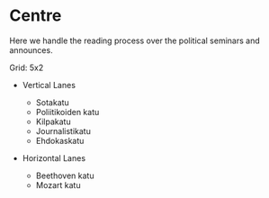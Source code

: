 # Centre

Here we handle the reading process over the political seminars and announces.

Grid: 5x2

* Vertical Lanes
    - Sotakatu
    - Poliitikoiden katu
    - Kilpakatu
    - Journalistikatu
    - Ehdokaskatu

* Horizontal Lanes
    - Beethoven katu
    - Mozart katu
